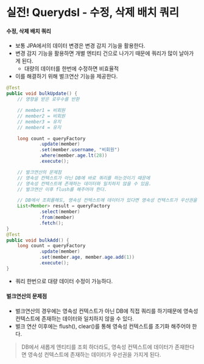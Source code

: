 # 실전! Querydsl - 수정, 삭제 배치 쿼리

#### 수정, 삭제 배치 쿼리
- 보통 JPA에서의 데이터 변경은 변경 감지 기능을 활용한다.
- 변경 감지 기능을 활용하면 개별 엔티티 건으로 나가기 때문에 쿼리가 많이 날아가게 된다.
    - 대량의 데이터를 한번에 수정하면 비효율적
- 이를 해결하기 위해 벌크연산 기능을 제공한다.

```java
@Test
public void bulkUpdate() {
    // 영향을 받은 로우수를 반환

    // member1 = 비회원
    // member2 = 비회원
    // member3 = 유지
    // member4 = 유지

    long count = queryFactory
            .update(member)
            .set(member.username, "비회원")
            .where(member.age.lt(28))
            .execute();

    // 벌크연산의 문제점
    // 영속성 컨텍스트가 아닌 DB에 바로 쿼리를 하는것이기 때문에
    // 영속성 컨텍스트에 존재하는 데이터와 일치하지 않을 수 있음.
    // 벌크연산 이후 flush를 해주어야 한다.

    // DB에서 조회를해도, 영속성 컨텍스트에 데이터가 있다면 영속성 컨텍스트가 우선권을 가진다.
    List<Member> result = queryFactory
            .select(member)
            .from(member)
            .fetch();
}
@Test
public void bulkAdd() {
    long count = queryFactory
            .update(member)
            .set(member.age, member.age.add(1))
            .execute();
}
```

- 쿼리 한번으로 대량 데이터 수정이 가능하다.

#### 벌크연산의 문제점
- 벌크연산의 경우에는 영속성 컨텍스트가 아닌 DB에 직접 쿼리를 하기때문에 영속성 컨텍스트에 존재하는 데이터와 일치하지 않을 수 있다.
- 벌크 연산 이후에는 flush(), clear()를 통해 영속성 컨텍스트를 초기화 해주어야 한다.

> DB에서 새롭게 엔티티를 조회 하더라도, 영속성 컨텍스트에 데이터가 존재한다면 영속성 컨텍스트에 존재하는 데이터가 우선권을 가지게 된다.
